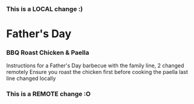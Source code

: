 ### This is a LOCAL change :)
# Father's Day
### BBQ Roast Chicken & Paella
Instructions for a Father's Day barbecue with the family line, 2 changed remotely
Ensure you roast the chicken first before cooking the paella
last line changed locally
### This is a REMOTE change :O
